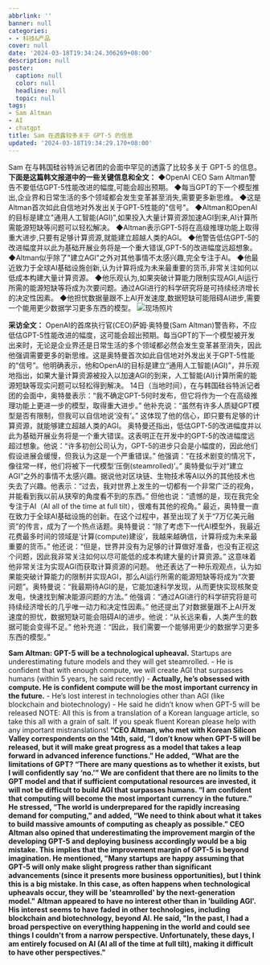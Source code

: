 ```yaml
---
abbrlink: ''
banner: null
categories:
- - 科技&产品
cover: null
date: '2024-03-18T19:34:24.306269+08:00'
description: null
poster:
  caption: null
  color: null
  headline: null
  topic: null
tags:
- Sam Altman
- AI
- chatgpt
title: Sam 在透露较多关于 GPT-5 的信息
updated: '2024-03-18T19:34:29.170+08:00'
---
```

Sam 在与韩国硅谷特派记者团的会面中罕见的透露了比较多关于 GPT-5 的信息。  **下面是这篇韩文报道中的一些关键信息和全文：**
◆OpenAI CEO Sam Altman警告不要低估GPT-5性能改进的幅度,可能会超出预期。  ◆每当GPT的下一个模型推出,企业界和日常生活的多个领域都会发生变革甚至消失,需要更多新思维。
◆这是Altman首次如此自信地对外发出关于GPT-5性能的"信号"。
◆Altman和OpenAI的目标是建立"通用人工智能(AGI)",如果投入大量计算资源加速AGI到来,AI计算所需能源短缺等问题可以轻松解决。
◆Altman表示GPT-5将在高级推理功能上取得重大进步,只要有足够计算资源,就能建立超越人类的AGI。
◆他警告低估GPT-5的改进幅度并以此为基础开展业务将是一个重大错误,GPT-5的改进幅度远超想象。
◆Altman似乎除了"建立AGI"之外对其他事情不太感兴趣,完全专注于AI。
◆他最近致力于全球AI基础设施创新,认为计算将成为未来最重要的货币,非常关注如何以低成本构建大量计算资源。
◆他乐观认为,如果突破计算能力限制实现AGI,AI运行所需的能源短缺等将成为次要问题。通过AGI进行的科学研究将是可持续经济增长的决定性因素。
◆他担忧数据量跟不上AI开发速度,数据短缺可能阻碍AI进步,需要一个能用更少数据学习更多东西的模型。
![现场照片](https://cdn.jsdelivr.net/gh/shangy1yi/picx-images-hosting@master/image.5q768gcinm.png)

**采访全文：**
OpenAI的首席执行官(CEO)萨姆·奥特曼(Sam Altman)警告称，不应低估GPT-5性能改进的幅度，这可能会超出预期。每当GPT的下一个模型被开发出来时，无论是企业界还是日常生活的多个领域都必然会发生变革甚至消失，因此他强调需要更多的新思维。这是奥特曼首次如此自信地对外发出关于GPT-5性能的“信号”。他明确表示，他和OpenAI的目标是建立“通用人工智能(AGI)”，并乐观地指出，如果大量计算资源被投入以加速AGI的到来，人工智能(AI)计算所需的能源短缺等现实问题可以轻松得到解决。  14日（当地时间），在与韩国硅谷特派记者团的会面中，奥特曼表示：“我不确定GPT-5何时发布，但它将作为一个在高级推理功能上更进一步的模型，取得重大进步。” 他补充说：“虽然有许多人质疑GPT模型是否有限制，但我可以自信地说‘没有’。” 这体现了他的信心，即只要有足够的计算资源，就能够建立超越人类的AGI。  奥特曼还指出，低估GPT-5的改进幅度并以此为基础开展业务将是一个重大错误。这表明正在开发中的GPT-5的改进幅度远超过想象。他说：“许多初创公司认为，GPT-5的进步只会是小幅度的，因此他们假设进展会缓慢，但我认为这是一个严重错误。” 他强调：“在技术剧变的情况下，像往常一样，他们将被下一代模型‘压倒(steamrolled)’。”  奥特曼似乎对“建立AGI”之外的事情不太感兴趣。据说他对区块链、生物技术等AI以外的其他技术也失去了兴趣。他表示：“过去，我对世界上发生的一切都有一个非常广泛的视角，并能看到我以前从狭窄的角度看不到的东西。” 但他也说：“遗憾的是，现在我完全专注于AI（AI all of the time at full tilt），很难有其他的视角。”  最近，奥特曼一直在致力于全球AI基础设施的创新。在这个过程中，甚至出现了关于“7万亿美元融资”的传言，成为了一个热点话题。奥特曼说：“除了考虑下一代AI模型外，我最近花费最多时间的领域是‘计算(compute)建设’，我越来越确信，计算将成为未来最重要的货币。” 他还说：“但是，世界并没有为足够的计算做好准备，也没有正视这个问题，因此我非常关注如何以尽可能低的成本构建大量的计算资源。” 这意味着他非常关注为实现AGI而获取计算资源的问题。  他还表达了一种乐观观点，认为如果能突破计算能力的限制并实现AGI，那么AI运行所需的能源短缺等将成为“次要问题”。奥特曼说：“我最期待AGI的是，它能加速科学发现，从而更快实现核聚变发电，快速找到解决能源问题的方法。” 他强调：“通过AGI进行的科学研究将是可持续经济增长的几乎唯一动力和决定性因素。”  他还提出了对数据量跟不上AI开发速度的担忧，数据短缺可能会阻碍AI的进步。他说：“从长远来看，人类产生的数据可能会变得不足。” 他补充道：“因此，我们需要一个能够用更少的数据学习更多东西的模型。”

**Sam Altman: GPT-5 will be a technological upheaval.** Startups are underestimating future models and they will get steamrolled.  - He is confident that with enough compute, we will create AGI that surpasses humans (within 5 years, he said recently)  - **Actually, he’s obsessed with compute. He is confident compute will be the most important currency in the future.**  - He’s lost interest in technologies other than AGI (like blockchain and biotechnology)  - He said he didn’t know when GPT-5 will be released  NOTE: All this is from a translation of a Korean language article, so take this all with a grain of salt. If you speak fluent Korean please help with any important mistranslations!  **“CEO Altman, who met with Korean Silicon Valley correspondents on the 14th, said, “I don’t know when GPT-5 will be released, but it will make great progress as a model that takes a leap forward in advanced inference functions.” He added, “What are the limitations of GPT? “There are many questions as to whether it exists, but I will confidently say ‘no.’” We are confident that there are no limits to the GPT model and that if sufficient computational resources are invested, it will not be difficult to build AGI that surpasses humans.  “I am confident that computing will become the most important currency in the future.” He stressed, “The world is underprepared for the rapidly increasing demand for computing,” and added, “We need to think about what it takes to build massive amounts of computing as cheaply as possible.”  CEO Altman also opined that underestimating the improvement margin of the developing GPT-5 and deploying business accordingly would be a big mistake. This implies that the improvement margin of GPT-5 is beyond imagination. He mentioned, "Many startups are happy assuming that GPT-5 will only make slight progress rather than significant advancements (since it presents more business opportunities), but I think this is a big mistake. In this case, as often happens when technological upheavals occur, they will be 'steamrolled' by the next-generation model."**  **Altman appeared to have no interest other than in 'building AGI'. His interest seems to have faded in other technologies, including blockchain and biotechnology, beyond AI. He said, "In the past, I had a broad perspective on everything happening in the world and could see things I couldn't from a narrow perspective. Unfortunately, these days, I am entirely focused on AI (AI all of the time at full tilt), making it difficult to have other perspectives."**

